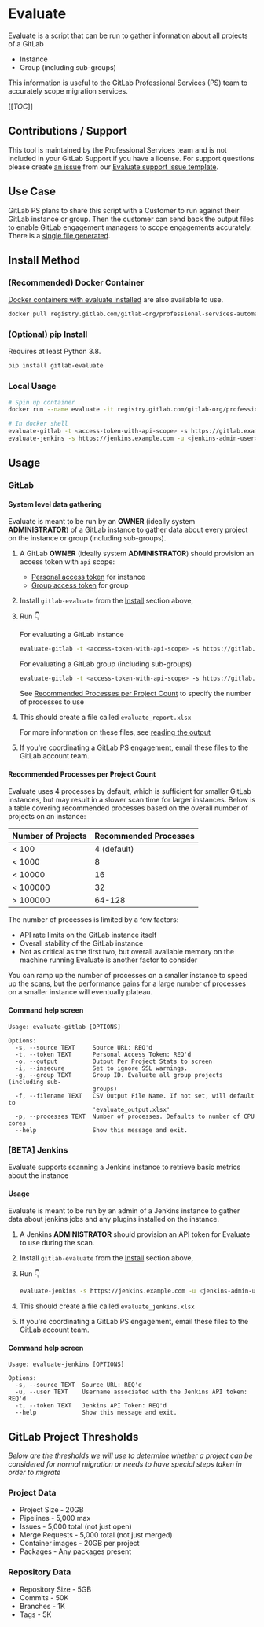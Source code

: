# Evaluate

Evaluate is a script that can be run to gather information about all projects of a GitLab

- Instance
- Group (including sub-groups)

This information is useful to the GitLab Professional Services (PS) team to accurately scope migration services.

[[_TOC_]]

## Contributions / Support

This tool is maintained by the Professional Services team and is not included in your GitLab Support if you have a license. For support questions please create [an issue](https://gitlab.com/gitlab-org/professional-services-automation/tools/utilities/evaluate/-/issues/new?issuable_template=evaluate-support) from our [Evaluate support issue template](./.gitlab/issue_templates/evaluate-support.md).

## Use Case

GitLab PS plans to share this script with a Customer to run against their GitLab instance or group. Then the customer can send back the output files to enable GitLab engagement managers to scope engagements accurately. There is a [single file generated](reading-the-output.md).

## Install Method

### (Recommended) Docker Container

[Docker containers with evaluate installed](https://gitlab.com/gitlab-org/professional-services-automation/tools/utilities/evaluate/container_registry) are also available to use.

```bash
docker pull registry.gitlab.com/gitlab-org/professional-services-automation/tools/utilities/evaluate:latest
```

### (Optional) pip Install

Requires at least Python 3.8.

```bash
pip install gitlab-evaluate
```

### Local Usage

```bash
# Spin up container
docker run --name evaluate -it registry.gitlab.com/gitlab-org/professional-services-automation/tools/utilities/evaluate:latest /bin/bash

# In docker shell
evaluate-gitlab -t <access-token-with-api-scope> -s https://gitlab.example.com
evaluate-jenkins -s https://jenkins.example.com -u <jenkins-admin-user> -t <access-token-or-password> # BETA
```


## Usage

### GitLab

#### System level data gathering

Evaluate is meant to be run by an **OWNER** (ideally system **ADMINISTRATOR**) of a GitLab instance to gather data about every project on the instance or group (including sub-groups).

1. A GitLab **OWNER** (ideally system **ADMINISTRATOR**) should provision an access token with `api` scope:
   - [Personal access token](https://docs.gitlab.com/ee/user/profile/personal_access_tokens.html#create-a-personal-access-token) for instance
   - [Group access token](https://docs.gitlab.com/ee/user/group/settings/group_access_tokens.html#create-a-group-access-token-using-ui) for group
2. Install `gitlab-evaluate` from the [Install](#install-method) section above,
3. Run :point_down:

    For evaluating a GitLab instance

    ```bash
    evaluate-gitlab -t <access-token-with-api-scope> -s https://gitlab.example.com
    ```

    For evaluating a GitLab group (including sub-groups)

    ```bash
    evaluate-gitlab -t <access-token-with-api-scope> -s https://gitlab.example.com -g 42
    ```

    See [Recommended Processes per Project Count](#recommended-processes-per-project-count) to specify the number of processes to use

4. This should create a file called `evaluate_report.xlsx`

   For more information on these files, see [reading the output](reading-the-output.md)
5. If you're coordinating a GitLab PS engagement, email these files to the GitLab account team.

#### Recommended Processes per Project Count

Evaluate uses 4 processes by default, which is sufficient for smaller GitLab instances, but may result in a slower scan time for larger instances. Below is a table covering recommended processes based on the overall number of projects on an instance:

| Number of Projects | Recommended Processes |
| --- |  --- | 
| < 100 | 4 (default) |
| < 1000 | 8 |
| < 10000 | 16 |
| < 100000 | 32 | 
| > 100000 | 64-128 |

The number of processes is limited by a few factors:

- API rate limits on the GitLab instance itself
- Overall stability of the GitLab instance
- Not as critical as the first two, but overall available memory on the machine running Evaluate is another factor to consider

You can ramp up the number of processes on a smaller instance to speed up the scans, but the performance gains for a large number of processes on a smaller instance will eventually plateau.


#### Command help screen

```text
Usage: evaluate-gitlab [OPTIONS]

Options:
  -s, --source TEXT     Source URL: REQ'd
  -t, --token TEXT      Personal Access Token: REQ'd
  -o, --output          Output Per Project Stats to screen
  -i, --insecure        Set to ignore SSL warnings.
  -g, --group TEXT      Group ID. Evaluate all group projects (including sub-
                        groups)
  -f, --filename TEXT   CSV Output File Name. If not set, will default to
                        'evaluate_output.xlsx'
  -p, --processes TEXT  Number of processes. Defaults to number of CPU cores
  --help                Show this message and exit.
```

### [BETA] Jenkins

Evaluate supports scanning a Jenkins instance to retrieve basic metrics about the instance

#### Usage

Evaluate is meant to be run by an admin of a Jenkins instance to gather data about jenkins jobs and any plugins installed on the instance.

1. A Jenkins **ADMINISTRATOR** should provision an API token for Evaluate to use during the scan.
2. Install `gitlab-evaluate` from the [Install](#install-method) section above,
3. Run :point_down:

    ```bash
    evaluate-jenkins -s https://jenkins.example.com -u <jenkins-admin-user> -t <access-token-or-password>
    ```

4. This should create a file called `evaluate_jenkins.xlsx`
5. If you're coordinating a GitLab PS engagement, email these files to the GitLab account team.

#### Command help screen

```
Usage: evaluate-jenkins [OPTIONS]

Options:
  -s, --source TEXT  Source URL: REQ'd
  -u, --user TEXT    Username associated with the Jenkins API token: REQ'd
  -t, --token TEXT   Jenkins API Token: REQ'd
  --help             Show this message and exit.
```

## GitLab Project Thresholds

_Below are the thresholds we will use to determine whether a project can be considered for normal migration or needs to have special steps taken in order to migrate_

### Project Data

- Project Size - 20GB
- Pipelines - 5,000 max
- Issues - 5,000 total (not just open)
- Merge Requests - 5,000 total (not just merged)
- Container images - 20GB per project
- Packages - Any packages present

### Repository Data

- Repository Size - 5GB
- Commits - 50K
- Branches - 1K
- Tags - 5K

